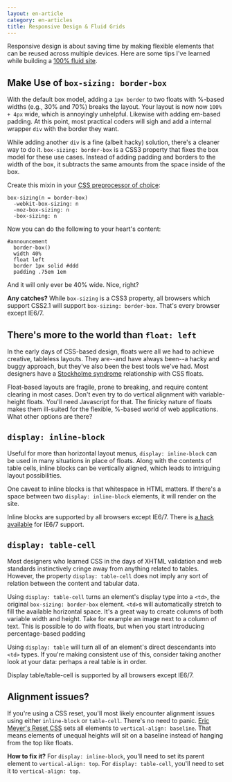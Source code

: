 ```yaml
---
layout: en-article
category: en-articles
title: Responsive Design & Fluid Grids
---
```


Responsive design is about saving time by making flexible elements that can be reused across multiple devices. Here are some tips I've learned while building a [100% fluid site](http://nylira.com/en/projects/#guildwork).

## Make Use of `box-sizing: border-box`

With the default box model, adding a `1px border` to two floats with %-based widths (e.g., 30% and 70%) breaks the layout. Your layout is now now `100% + 4px` wide, which is annoyingly unhelpful. Likewise with adding em-based padding. At this point, most practical coders will sigh and add a internal wrapper `div` with the border they want.

While adding another `div` is a fine (albeit hacky) solution, there's a cleaner way to do it. `box-sizing: border-box` is a CSS3 property that fixes the box model for these use cases. Instead of adding padding and borders to the width of the box, it subtracts the same amounts from the space inside of the box. 

Create this mixin in your [CSS preprocessor of choice](http://nylira.com/stylus-the-revolutionary-successor-to-css):

    box-sizing(n = border-box)
      -webkit-box-sizing: n
      -moz-box-sizing: n
      -box-sizing: n

Now you can do the following to your heart's content:

    #announcement
      border-box()
      width 40%
      float left
      border 1px solid #ddd
      padding .75em 1em

And it will only ever be 40% wide. Nice, right?

__Any catches?__ While `box-sizing` is a CSS3 property, all browsers which support CSS2.1 will support `box-sizing: border-box`. That's every browser except IE6/7.

## There's more to the world than `float: left`

In the early days of CSS-based design, floats were all we had to achieve creative, tableless layouts. They are--and have always been--a hacky and buggy approach, but they've also been the best tools we've had. Most designers have a [Stockholme syndrome](http://en.wikipedia.org/wiki/Stockholm_syndrome) relationship with CSS floats.

Float-based layouts are fragile, prone to breaking, and require content clearing in most cases. Don't even try to do vertical alignment with variable-height floats. You'll need Javascript for that. The finicky nature of floats makes them ill-suited for the flexible, %-based world of web applications. What other options are there?

## `display: inline-block`
Useful for more than horizontal layout menus, `display: inline-block` can be used in many situations in place of floats. Along with the contents of table cells, inline blocks can be vertically aligned, which leads to intriguing layout possibilities.

One caveat to inline blocks is that whitespace in HTML matters. If there's a space between two `display: inline-block` elements, it will render on the site.

Inline blocks are supported by all browsers except IE6/7. There is [a hack available](http://blog.mozilla.com/webdev/2009/02/20/cross-browser-inline-block/) for IE6/7 support.

## `display: table-cell`
Most designers who learned CSS in the days of XHTML validation and web standards instinctively cringe away from anything related to tables. However, the property `display: table-cell` does not imply any sort of relation between the content and tabular data.

Using `display: table-cell` turns an element's display type into a `<td>`, the original `box-sizing: border-box` element. `<td>`s will automatically stretch to fill the available horizontal space. It's a great way to create columns of both variable width and height. Take for example an image next to a column of text. This is possible to do with floats, but when you start introducing percentage-based padding

Using `display: table` will turn all of an element's direct descendants into `<td>` types. If you're making consistent use of this, consider taking another look at your data: perhaps a real table is in order.

Display table/table-cell is supported by all browsers except IE6/7.

## Alignment issues?

If you're using a CSS reset, you'll most likely encounter alignment issues using either `inline-block` or `table-cell`. There's no need to panic. [Eric Meyer's Reset CSS](http://meyerweb.com/eric/tools/css/reset/) sets all elements to `vertical-align: baseline`. That means elements of unequal heights will sit on a baseline instead of hanging from the top like floats.

__How to fix it?__ For `display: inline-block`, you'll need to set its parent element to `vertical-align: top`. For `display: table-cell`, you'll need to set it to `vertical-align: top`.
